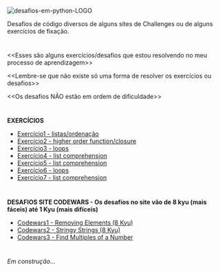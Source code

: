 ![desafios-em-python-LOGO](https://github.com/AyneNatal/desafios-exercicios-Pyhon/assets/77463370/4aa927b5-4e30-47fc-a069-c6233f4e4ea4)

Desafios de código diversos de alguns sites de Challenges ou de alguns exercícios de fixação.
#

<<Esses são alguns exercícios/desafios que estou resolvendo no meu processo de aprendizagem>>

<<Lembre-se que não existe só uma forma de resolver os exercícios ou desafios>>

<<Os desafios NÃO estão em ordem de dificuldade>>

#
**EXERCÍCIOS**
* [Exercício1 - listas/ordenação](https://github.com/AyneNatal/desafios-exercicios-Python/blob/main/exercicios/exercicio1.py)
* [Exercício2 - higher order function/closure](https://github.com/AyneNatal/desafios-exercicios-Python/blob/main/exercicios/exercicio2.py)
* [Exercício3 - loops](https://github.com/AyneNatal/desafios-exercicios-Python/blob/main/exercicios/exercicio3.py)
* [Exercício4 - list comprehension](https://github.com/AyneNatal/desafios-exercicios-Python/blob/main/exercicios/exercicio4.py)
* [Exercício5 - list comprehension](https://github.com/AyneNatal/desafios-exercicios-Python/blob/main/exercicios/exercicio5.py)
* [Exercício6 - loops](https://github.com/AyneNatal/desafios-exercicios-Python/blob/main/exercicios/exercicio6.py)
* [Exercício7 - list comprehension](https://github.com/AyneNatal/desafios-exercicios-Python/blob/main/exercicios/exercicio7.py)

#
**DESAFIOS SITE CODEWARS - Os desafios no site vão de 8 kyu (mais fáceis) até 1 Kyu (mais difíceis)**

* [Codewars1 - Removing Elements (8 Kyu)](https://github.com/AyneNatal/desafios-exercicios-Python/blob/main/codewars/codewars1.py)
* [Codewars2 - Stringy Strings (8 Kyu)](https://github.com/AyneNatal/desafios-exercicios-Python/blob/main/codewars/codewars2.py)
* [Codewars3 - Find Multiples of a Number](https://github.com/AyneNatal/desafios-exercicios-Python/blob/main/codewars/codewars3.py)

#
*Em construção...*
